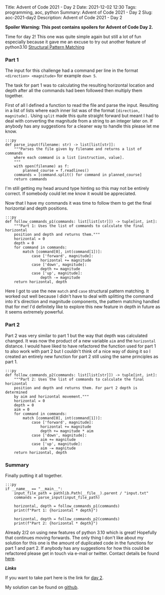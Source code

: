 Title: Advent of Code 2021 - Day 2
Date: 2021-12-02 12:30
Tags: programming, aoc, python
Summary: Advent of Code 2021 - Day 2
Slug: aoc-2021-day2
Description: Advent of Code 2021 - Day 2

**Spoiler Warning: This post contains spoilers for Advent of Code Day 2.**

Time for day 2! This one was quite simple again but still a lot of fun especially because it gave me an excuse to try out another feature of python3.10 [Structural Pattern Matching](https://www.python.org/dev/peps/pep-0636/)

### Part 1

The input for this challenge had a command per line in the format `<direction> <magnitude>` for example `down 5`. 

The task for part 1 was to calculating the resulting horizontal location and depth after all the commands had been followed then multiply them together.

First of all I defined a function to read the file and parse the input. Resulting in a list of lists where each inner list was of the format `[direction, magnitude].` Using `split` made this quite straight forward but meant I had to deal with converting the magnitude from a string to an integer later on. If anybody has any suggestions for a cleaner way to handle this please let me know.

    :::py
    def parse_input(filename: str) -> list[list[str]]:
        """Parses the file given by filename and returns a list of commands
        where each command is a list [instruction, value].
        """
        with open(filename) as f:
            planned_course = f.readlines()
        commands = [command.split() for command in planned_course]
        return commands

I'm still getting my head around type hinting so this may not be entirely correct. If somebody could let me know it would be appreciated.

Now that I have my commands it was time to follow them to get the final horizontal and depth positions.

    :::py
    def follow_commands_p1(commands: list[list[str]]) -> tuple[int, int]:
        """Part 1: Uses the list of commands to calculate the final horizontal 
        position and depth and returns them."""
        horizontal = 0
        depth = 0
        for command in commands:
            match [command[0], int(command[1])]:
                case ['forward', magnitude]:
                    horizontal += magnitude
                case ['down', magnitude]:
                    depth += magnitude
                case ['up', magnitude]:
                    depth -= magnitude
        return horizontal, depth

Here I got to use the new `match` and `case` structural pattern matching. It worked out well because I didn't have to deal with splitting the command into it's direction and magnitude components, the pattern matching handled that for me! I'd definitely like to explore this new feature in depth in future as it seems extremely powerful.

### Part 2

Part 2 was very similar to part 1 but the way that depth was calculated changed. It was now the product of a new variable `aim` and the `horizontal` distance. I would have liked to have refactored the function used for part 1 to also work with part 2 but I couldn't think of a nice way of doing it so I created an entirely new function for part 2 still using the same principles as part 1.

    :::py
    def follow_commands_p2(commands: list[list[str]]) -> tuple[int, int]:
        """Part 2: Uses the list of commands to calculate the final horizontal
        position and depth and returns them. For part 2 depth is determined
        by aim and horizontal movement."""
        horizontal = 0
        depth = 0
        aim = 0
        for command in commands:
            match [command[0], int(command[1])]:
                case ['forward', magnitude]:
                    horizontal += magnitude
                    depth += magnitude * aim
                case ['down', magnitude]:
                    aim += magnitude
                case ['up', magnitude]:
                    aim -= magnitude
        return horizontal, depth

### Summary 

Finally putting it all together.

    :::py
    if __name__ == "__main__":
        input_file_path = pathlib.Path(__file__).parent / "input.txt"
        commands = parse_input(input_file_path)

        horizontal, depth = follow_commands_p1(commands)
        print(f"Part 1: {horizontal * depth}")

        horizontal, depth = follow_commands_p2(commands)
        print(f"Part 2: {horizontal * depth}")    

Already 2/2 on using new features of python 3.10 which is great! Hopefully that continues moving forwards. The only thing I don't like about my solution for this one is the amount of duplicated code in the functions for part 1 and part 2. If anybody has any suggestions for how this could be refactored please get in touch via e-mail or twitter. Contact details be found [here]({filename}/pages/about.md).

***Links***

If you want to take part here is the link for [day 2](https://adventofcode.com/2021/day/2).

My solution can be found on [github](https://github.com/rosswf/AdventOfCode2021/blob/main/day2/solution.py).